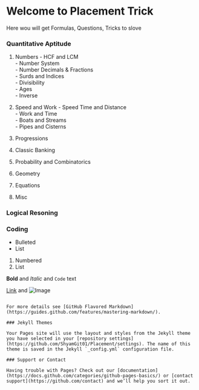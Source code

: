 # Welcome to Placement Trick 
Here wou will get Formulas, Questions, Tricks to slove

### Quantitative Aptitude
  1. Numbers
    - HCF and LCM <br>
    - Number System <br>
    - Number Decimals & Fractions <br>
    - Surds and Indices <br>
    - Divisibility <br>
    - Ages <br>
    - Inverse <br> 
    
  2. Speed and Work
    - Speed Time and Distance <br>
    - Work and Time <br>
    - Boats and Streams <br>
    - Pipes and Cisterns <br>
    
  3. Progressions
  4. Classic Banking
  5. Probability and Combinatorics
  6. Geometry
  7. Equations
  8. Misc
  
### Logical Resoning
### Coding

- Bulleted
- List

1. Numbered
2. List

**Bold** and _Italic_ and `Code` text

[Link](url) and ![Image](src)
```

For more details see [GitHub Flavored Markdown](https://guides.github.com/features/mastering-markdown/).

### Jekyll Themes

Your Pages site will use the layout and styles from the Jekyll theme you have selected in your [repository settings](https://github.com/ShyamGit01/Placement/settings). The name of this theme is saved in the Jekyll `_config.yml` configuration file.

### Support or Contact

Having trouble with Pages? Check out our [documentation](https://docs.github.com/categories/github-pages-basics/) or [contact support](https://github.com/contact) and we’ll help you sort it out.
